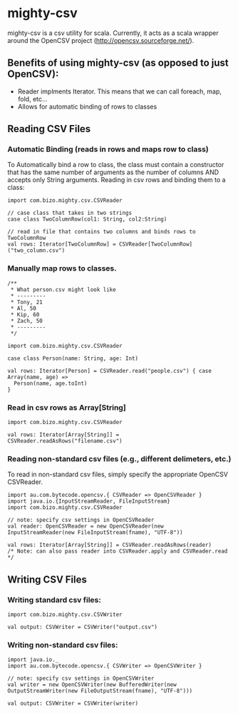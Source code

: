 mighty-csv
==========

mighty-csv is a csv utility for scala. Currently, it acts as a scala wrapper around the OpenCSV project (http://opencsv.sourceforge.net/). 

Benefits of using mighty-csv (as opposed to just OpenCSV):
----------
* Reader implments Iterator. This means that we can call foreach, map, fold, etc...
* Allows for automatic binding of rows to classes

Reading CSV Files
----------

### Automatic Binding (reads in rows and maps row to class)
To Automatically bind a row to class, the class must contain a constructor that has the same number of arguments as the number of columns AND accepts only String arguments.
Reading in csv rows and binding them to a class:

    import com.bizo.mighty.csv.CSVReader  
    
    // case class that takes in two strings
    case class TwoColumnRow(col1: String, col2:String)
    
    // read in file that contains two columns and binds rows to TwoColumnRow
    val rows: Iterator[TwoColumnRow] = CSVReader[TwoColumnRow]("two_column.csv")


### Manually map rows to classes. 
   
    /** 
     * What person.csv might look like
     * --------- 
     * Tony, 21
     * Al, 50
     * Kip, 60
     * Zach, 50
     * ---------
     */
     
    import com.bizo.mighty.csv.CSVReader
    
    case class Person(name: String, age: Int)
    
    val rows: Iterator[Person] = CSVReader.read("people.csv") { case Array(name, age) =>
      Person(name, age.toInt)
    }


### Read in csv rows as Array[String]

    import com.bizo.mighty.csv.CSVReader
    
    val rows: Iterator[Array[String]] = CSVReader.readAsRows("filename.csv")


### Reading non-standard csv files (e.g., different delimeters, etc.)
To read in non-standard csv files, simply specify the appropriate OpenCSV CSVReader.

    import au.com.bytecode.opencsv.{ CSVReader => OpenCSVReader }
    import java.io.{InputStreamReader, FileInputStream}
    import com.bizo.mighty.csv.CSVReader
    
    // note: specify csv settings in OpenCSVReader
    val reader: OpenCSVReader = new OpenCSVReader(new InputStreamReader(new FileInputStream(fname), "UTF-8"))
    
    val rows: Iterator[Array[String]] = CSVReader.readAsRows(reader)
    /* Note: can also pass reader into CSVReader.apply and CSVReader.read */
    
    
Writing CSV Files
----------
### Writing standard csv files:

    import com.bizo.mighty.csv.CSVWriter
    
    val output: CSVWriter = CSVWriter("output.csv")
    
### Writing non-standard csv files:

    import java.io._
    import au.com.bytecode.opencsv.{ CSVWriter => OpenCSVWriter }
    
    // note: specify csv settings in OpenCSVWriter
    val writer = new OpenCSVWriter(new BufferedWriter(new OutputStreamWriter(new FileOutputStream(fname), "UTF-8")))
    
    val output: CSVWriter = CSVWriter(writer)